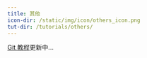 ```yaml
---
title: 其他
icon-dir: /static/img/icon/others_icon.png
tut-dir: /tutorials/others/
---
```


[Git 教程]({{page.tut-dir}})更新中...